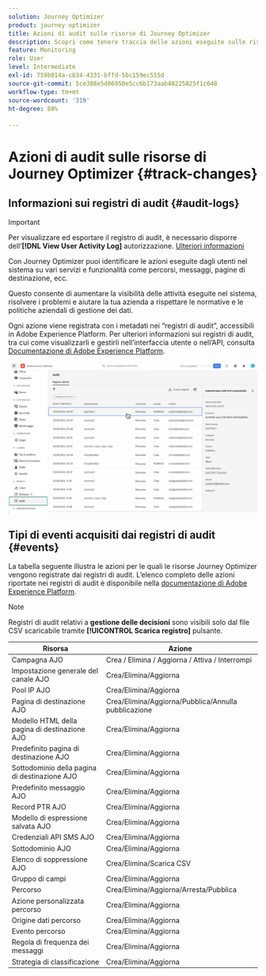 ```yaml
---
solution: Journey Optimizer
product: journey optimizer
title: Azioni di audit sulle risorse di Journey Optimizer
description: Scopri come tenere traccia delle azioni eseguite sulle risorse Journey Optimizer.
feature: Monitoring
role: User
level: Intermediate
exl-id: 759b014a-c834-4331-bffd-5bc159ec555d
source-git-commit: 5ce388e5d86950e5cc6b173aab48225825f1c648
workflow-type: tm+mt
source-wordcount: '319'
ht-degree: 88%

---
```


# Azioni di audit sulle risorse di Journey Optimizer {#track-changes}

## Informazioni sui registri di audit {#audit-logs}

>[!IMPORTANT]
>
>Per visualizzare ed esportare il registro di audit, è necessario disporre dell‘**[!DNL View User Activity Log]** autorizzazione. [Ulteriori informazioni](../administration/ootb-product-profiles.md)

Con Journey Optimizer puoi identificare le azioni eseguite dagli utenti nel sistema su vari servizi e funzionalità come percorsi, messaggi, pagine di destinazione, ecc.

Questo consente di aumentare la visibilità delle attività eseguite nel sistema, risolvere i problemi e aiutare la tua azienda a rispettare le normative e le politiche aziendali di gestione dei dati.

Ogni azione viene registrata con i metadati nei “registri di audit”, accessibili in Adobe Experience Platform. Per ulteriori informazioni sui registri di audit, tra cui come visualizzarli e gestirli nell’interfaccia utente o nell’API, consulta [Documentazione di Adobe Experience Platform](https://experienceleague.adobe.com/docs/experience-platform/landing/governance-privacy-security/audit-logs/overview.html?lang=it).

![](assets/audit-logs.png)

## Tipi di eventi acquisiti dai registri di audit {#events}

La tabella seguente illustra le azioni per le quali le risorse Journey Optimizer vengono registrate dai registri di audit. L’elenco completo delle azioni riportate nei registri di audit è disponibile nella [documentazione di Adobe Experience Platform](https://experienceleague.adobe.com/docs/experience-platform/landing/governance-privacy-security/audit-logs/overview.html?lang=it#category).

>[!NOTE]
>
>Registri di audit relativi a **gestione delle decisioni** sono visibili solo dal file CSV scaricabile tramite **[!UICONTROL Scarica registro]** pulsante.

| Risorsa | Azione |
|-----------|------------------|
| Campagna AJO | Crea / Elimina / Aggiorna / Attiva / Interrompi |
| Impostazione generale del canale AJO | Crea/Elimina/Aggiorna |
| Pool IP AJO | Crea/Elimina/Aggiorna |
| Pagina di destinazione AJO | Crea/Elimina/Aggiorna/Pubblica/Annulla pubblicazione |
| Modello HTML della pagina di destinazione AJO | Crea/Elimina/Aggiorna |
| Predefinito pagina di destinazione AJO | Crea/Elimina/Aggiorna |
| Sottodominio della pagina di destinazione AJO | Crea/Elimina/Aggiorna |
| Predefinito messaggio AJO | Crea/Elimina/Aggiorna |
| Record PTR AJO | Crea/Elimina/Aggiorna |
| Modello di espressione salvata AJO | Crea/Elimina/Aggiorna |
| Credenziali API SMS AJO | Crea/Elimina/Aggiorna |
| Sottodominio AJO | Crea/Elimina/Aggiorna |
| Elenco di soppressione AJO | Crea/Elimina/Scarica CSV |
| Gruppo di campi | Crea/Elimina/Aggiorna |
| Percorso | Crea/Elimina/Aggiorna/Arresta/Pubblica |
| Azione personalizzata percorso | Crea/Elimina/Aggiorna |
| Origine dati percorso | Crea/Elimina/Aggiorna |
| Evento percorso | Crea/Elimina/Aggiorna |
| Regola di frequenza dei messaggi | Crea/Elimina/Aggiorna |
| Strategia di classificazione | Crea/Elimina/Aggiorna |
